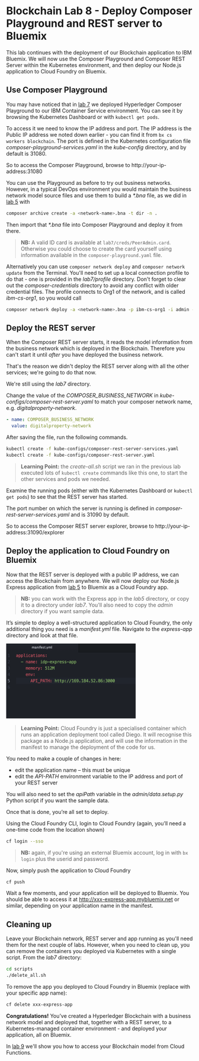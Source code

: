 # Blockchain Lab 8 - Deploy Composer Playground and REST server to Bluemix

This lab continues with the deployment of our Blockchain application to IBM Bluemix.  We will now use the Composer Playground and Composer REST Server within the Kubernetes environment, and then deploy our Node.js application to Cloud Foundry on Bluemix.

## Use Composer Playground
You may have noticed that in [lab 7](./lab7-v1.md) we deployed Hyperledger Composer Playground to our IBM Container Service environment. You can see it by browsing the Kubernetes Dashboard or with `kubectl get pods`.

To access it we need to know the IP address and port. The IP address is the Public IP address we noted down earlier - you can find it from `bx cs workers blockchain`. The port is defined in the Kubernetes configuration file _composer-playground-services.yaml_ in the _kube-config_ directory, and by default is 31080.

So to access the Composer Playground, browse to http://your-ip-address:31080

You can use the Playground as before to try out business networks. However, in a typical DevOps environment you would maintain the business network model source files and use them to build a _*.bna_ file, as we did in [lab 5](./lab5-v1.md) with
```bash
composer archive create -a <network-name>.bna -t dir -n .
```
Then import that _*.bna_ file into Composer Playground and deploy it from there.

> **NB:** A valid ID card is available at `lab7/creds/PeerAdmin.card`. Otherwise you could choose to create the card yourself using information available in the `composer-playground.yaml` file.

Alternatively you can use `composer network deploy` and `composer network update` from the Terminal.  You'll need to set up a local connection profile to do that - one is provided in the _lab7/profile_ directory.  Don't forget to clear out the _composer-credentials_ directory to avoid any conflict with older credential files.  The profile connects to Org1 of the network, and is called _ibm-cs-org1_, so you would call
```bash
composer network deploy -a <network-name>.bna -p ibm-cs-org1 -i admin -s adminpw
```

## Deploy the REST server
When the Composer REST server starts, it reads the model information from the business network which is deployed in the Blockchain.  Therefore you can't start it until _after_ you have deployed the business network.

That's the reason we didn't deploy the REST server along with all the other services; we're going to do that now.

We're still using the _lab7_ directory.

Change the value of the _COMPOSER_BUSINESS_NETWORK_ in _kube-configs/composer-rest-server.yaml_ to match your composer network name, e.g. _digitalproperty-network_.
```yaml
- name: COMPOSER_BUSINESS_NETWORK
  value: digitalproperty-network
```
After saving the file, run the following commands.

```bash
kubectl create -f kube-configs/composer-rest-server-services.yaml
kubectl create -f kube-configs/composer-rest-server.yaml
```

> **Learning Point:** the _create-all.sh_ script we ran in the previous lab executed lots of `kubectl create` commands like this one, to start the other services and pods we needed.

Examine the running pods (either with the Kubernetes Dashboard or `kubectl get pods`) to see that the REST server has started.

The port number on which the server is running is defined in _composer-rest-server-services.yaml_ and is 31090 by default.

So to access the Composer REST server explorer, browse to http://your-ip-address:31090/explorer


## Deploy the application to Cloud Foundry on Bluemix
Now that the REST server is deployed with a public IP address, we can access the Blockchain from anywhere.  We will now deploy our Node.js Express application from [lab 5](./lab5-v1.md) to Bluemix as a Cloud Foundry app.

> **NB:** you can work with the Express app in the _lab5_ directory, or copy it to a directory under _lab7_.  You'll also need to copy the _admin_ directory if you want sample data.

It’s simple to deploy a well-structured application to Cloud Foundry, the only additional thing you need is a _manifest.yml_ file.  Navigate to the _express-app_ directory and look at that file.

<img src="./images/lab8-img6.png" alt="manifest.yml" style="width: 350px;"/>

> **Learning Point:** Cloud Foundry is just a specialised container which runs an application deployment tool called Diego.  It will recognise this package as a Node.js application, and will use the information in the manifest to manage the deployment of the code for us.

You need to make a couple of changes in here:
-	edit the application name – this must be unique
-	edit the _API-PATH_ environment variable to the IP address and port of your REST server

You will also need to set the _apiPath_ variable in the _admin/data.setup.py_ Python script if you want the sample data.

Once that is done, you’re all set to deploy.

Using the Cloud Foundry CLI, login to Cloud Foundry (again, you’ll need a one-time code from the location shown)
```bash
cf login --sso
```

> **NB:** again, if you're using an external Bluemix account, log in with `bx login` plus the userid and password.

Now, simply push the application to Cloud Foundry
```bash
cf push
```

Wait a few moments, and your application will be deployed to Bluemix.  You should be able to access it at http://xxx-express-app.mybluemix.net or similar, depending on your application name in the manifest.

## Cleaning up
Leave your Blockchain network, REST server and app running as you'll need them for the next couple of labs.  However, when you need to clean up, you can remove the containers you deployed via Kubernetes with a single script. From the _lab7_ directory:
```bash
cd scripts
./delete_all.sh
```
To remove the app you deployed to Cloud Foundry in Bluemix (replace with your specific app name):
```bash
cf delete xxx-express-app
```

**Congratulations!**  You’ve created a Hyperledger Blockchain with a business network model and deployed that, together with a REST server, to a Kubernetes-managed container environment - and deployed your application, all on Bluemix.

In [lab 9](./lab9-v1.md) we'll show you how to access your Blockchain model from Cloud Functions.
